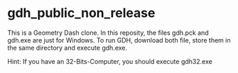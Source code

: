 # gdh_public_non_release
This is a Geometry Dash clone.
In this reposity, the files gdh.pck and gdh.exe are just for Windows.
To run GDH, download both file, store them in the same directory and execute gdh.exe.

Hint: If you have an 32-Bits-Computer, you should execute gdh32.exe
